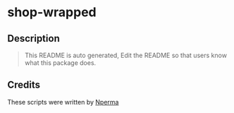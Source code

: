 # shop-wrapped

## Description
> This README is auto generated, Edit the README so that users know what this package does.

## Credits
These scripts were written by [Nperma](https://github.com/nperma)
